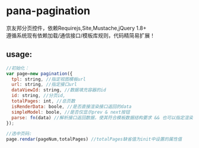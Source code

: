 # pana-pagination
京友邦分页控件，依赖Requirejs,Site,Mustache,jQuery 1.8+  <br/>
遵循系统现有依赖加载/通信接口/模板库规则，代码精简易扩展！

## usage:
```javascript
//初始化：
var page=new pagination({
  tpl: string, //指定视图模板url
  url: string, //指定接口url
  dataViewId: string, //数据填充容器的id
  id: string, //分页id,
  totalPages: int, //总页数
  isRenderData: boole, //是否直接渲染接口返回的data
  simpleModel: boole, //是否仅显示prev & next按钮
  parse: fn(data) //解析接口返回数据，使其符合模板数据结构要求 && 也可以指定渲染数据的属性
});

//选中页码:
page.rendar(pageNum,totalPages) //totalPages缺省值为init中设置的属性值
